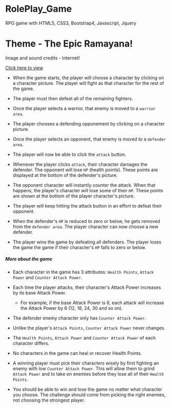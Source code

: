 # RolePlay_Game

RPG game with HTML5, CSS3, Bootstrap4, Javascript, Jquery

# Theme - The Epic Ramayana!

Image and sound credits - Internet! 

[Click here to view](https://ashagm.github.io/Roleplay_Game/)


* When the game starts, the player will choose a character by clicking on a character picture. The player will fight as that character for the rest of the game.

* The player must then defeat all of the remaining fighters. 

* Once the player selects a warrior, that enemy is moved to a `warrior area`.

* The player chooses a defending opponement by clicking on a character picture.

* Once the player selects an opponent, that enemy is moved to a `defender area`.

* The player will now be able to click the `attack` button.
* Whenever the player clicks `attack`, their character damages the defender. The opponent will lose `HP` (health points). These points are displayed at the bottom of the defender's picture. 
* The opponent character will instantly counter the attack. When that happens, the player's character will lose some of their `HP`. These points are shown at the bottom of the player character's picture.

* The player will keep hitting the attack button in an effort to defeat their opponent.

* When the defender's `HP` is reduced to zero or below, he gets removed from the `defender area`. The player character can now choose a new defender.

* The player wins the game by defeating all defenders. The player loses the game the game if their character's `HP` falls to zero or below.


##### More about the game

* Each character in the game has 3 attributes: `Health Points`, `Attack Power` and `Counter Attack Power`.

* Each time the player attacks, their character's Attack Power increases by its base Attack Power. 
  * For example, if the base Attack Power is 6, each attack will increase the Attack Power by 6 (12, 18, 24, 30 and so on).
* The defender enemy character only has `Counter Attack Power`. 

* Unlike the player's `Attack Points`, `Counter Attack Power` never changes.

* The `Health Points`, `Attack Power` and `Counter Attack Power` of each character differs.

* No characters in the game can heal or recover Health Points. 

* A winning player must pick their characters wisely by first fighting an enemy with low `Counter Attack Power`. This will allow them to grind `Attack Power` and to take on enemies before they lose all of their `Health Points`. 

* You should be able to win and lose the game no matter what character you choose. The challenge should come from picking the right enemies, not choosing the strongest player.
